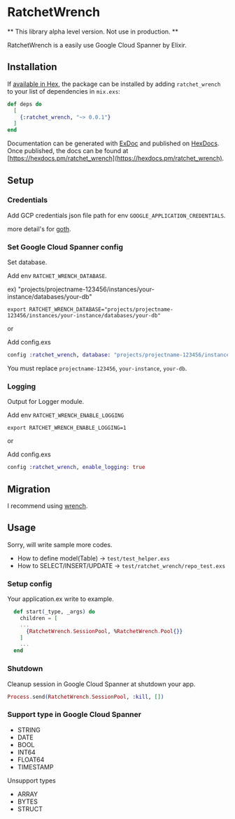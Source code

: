 # RatchetWrench

** This library alpha level version. Not use in production. **

RatchetWrench is a easily use Google Cloud Spanner by Elixir.

## Installation

If [available in Hex](https://hex.pm/docs/publish), the package can be installed
by adding `ratchet_wrench` to your list of dependencies in `mix.exs`:

```elixir
def deps do
  [
    {:ratchet_wrench, "~> 0.0.1"}
  ]
end
```

Documentation can be generated with [ExDoc](https://github.com/elixir-lang/ex_doc)
and published on [HexDocs](https://hexdocs.pm). Once published, the docs can
be found at [https://hexdocs.pm/ratchet_wrench](https://hexdocs.pm/ratchet_wrench).

## Setup

### Credentials

Add GCP credentials json file path for env `GOOGLE_APPLICATION_CREDENTIALS`.

more detail's for [goth](https://github.com/peburrows/goth).

### Set Google Cloud Spanner config

Set database.

Add env `RATCHET_WRENCH_DATABASE`.

ex) "projects/projectname-123456/instances/your-instance/databases/your-db"

``` shell
export RATCHET_WRENCH_DATABASE="projects/projectname-123456/instances/your-instance/databases/your-db"
```

or

Add config.exs

``` elixir
config :ratchet_wrench, database: "projects/projectname-123456/instances/your-instance/databases/your-db"
```

You must replace `projectname-123456`, `your-instance`, `your-db`.


### Logging

Output for Logger module.

Add env `RATCHET_WRENCH_ENABLE_LOGGING`

``` shell
export RATCHET_WRENCH_ENABLE_LOGGING=1
```

or

Add config.exs

``` elixir
config :ratchet_wrench, enable_logging: true
```

## Migration

I recommend using [wrench](https://github.com/cloudspannerecosystem/wrench).

## Usage

Sorry, will write sample more codes.

  - How to define model(Table) -> `test/test_helper.exs`
  - How to SELECT/INSERT/UPDATE -> `test/ratchet_wrench/repo_test.exs`

### Setup config

Your application.ex write to example.

``` elixir
  def start(_type, _args) do
    children = [
    ...
      {RatchetWrench.SessionPool, %RatchetWrench.Pool{}}
    ]
    ...
  end
```

### Shutdown

Cleanup session in Google Cloud Spanner at shutdown your app.

``` elixir
Process.send(RatchetWrench.SessionPool, :kill, [])
```

### Support type in Google Cloud Spanner

  - STRING
  - DATE
  - BOOL
  - INT64
  - FLOAT64
  - TIMESTAMP

Unsupport types

  - ARRAY
  - BYTES
  - STRUCT
